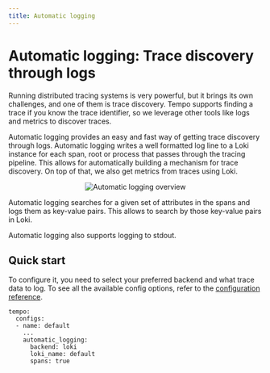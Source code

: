```yaml
---
title: Automatic logging
---
```


# Automatic logging: Trace discovery through logs

Running distributed tracing systems is very powerful, but it brings its own challenges,
and one of them is trace discovery.
Tempo supports finding a trace if you know the trace identifier,
so we leverage other tools like logs and metrics to discover traces.

Automatic logging provides an easy and fast way of getting trace discovery through logs.
Automatic logging writes a well formatted log line to a Loki instance for each span, root or process that passes through the tracing pipeline.
This allows for automatically building a mechanism for trace discovery.
On top of that, we also get metrics from traces using Loki.

<p align="center"><img src="../automatic-logging.png" alt="Automatic logging overview"></p>

Automatic logging searches for a given set of attributes in the spans and logs them as key-value pairs.
This allows to search by those key-value pairs in Loki.

Automatic logging also supports logging to stdout.

## Quick start

To configure it, you need to select your preferred backend and what trace data to log.
To see all the available config options, refer to the [configuration reference](https://github.com/grafana/agent/blob/main/docs/configuration-reference.md#tempo_instance_config).

```
tempo:
  configs:
  - name: default
    ...
    automatic_logging:
      backend: loki
      loki_name: default
      spans: true
```

